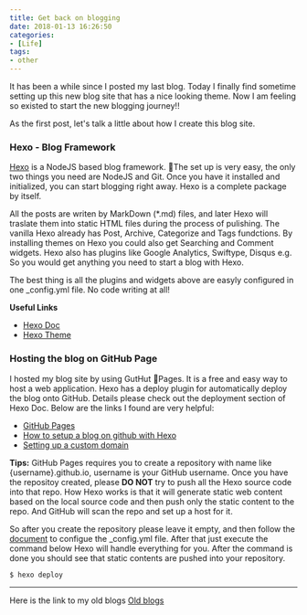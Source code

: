 ```yaml
---
title: Get back on blogging
date: 2018-01-13 16:26:50
categories: 
- [Life] 
tags:
- other 
---
```


It has been a while since I posted my last blog. Today I finally find sometime setting up this new blog site that has a nice looking theme. Now I am feeling so existed to start the new blogging journey!! 

As the first post, let's talk a little about how I create this blog site. 

### Hexo - Blog Framework
[Hexo](https://hexo.io/) is a NodeJS based blog framework. The set up is very easy, the only two things you need are NodeJS and Git. Once you have it installed and initialized, you can start blogging right away. Hexo is a complete package by itself. 

All the posts are writen by MarkDown (*.md) files, and later Hexo will traslate them into static HTML files during the process of pulishing. The vanilla Hexo already has Post, Archive, Categorize and Tags fundctions. By installing themes on Hexo you could also get Searching and Comment widgets. Hexo also has plugins like Google Analytics, Swiftype, Disqus e.g. So you would get anything you need to start a blog with Hexo. 

The best thing is all the plugins and widgets above are easyly configured in one _config.yml file. No code writing at all! 

**Useful Links**
- [Hexo Doc](https://hexo.io/docs/)
- [Hexo Theme](https://hexo.io/themes/)

### Hosting the blog on GitHub Page
I hosted my blog site by using GutHut Pages. It is a free and easy way to host a web application. Hexo has a deploy plugin for automatically deploy the blog onto GitHub. Details please check out the deployment section of Hexo Doc. Below are the links I found are very helpful:
- [GitHub Pages](https://pages.github.com/)
- [How to setup a blog on github with Hexo](https://zirho.github.io/2016/06/04/hexo/)
- [Setting up a custom domain](https://help.github.com/articles/quick-start-setting-up-a-custom-domain/)

**Tips:** GitHub Pages requires you to create a repository with name like {username}.github.io, username is your GitHub username. Once you have the repositoy created, please **DO NOT** try to push all the Hexo source code into that repo. How Hexo works is that it will generate static web content based on the local source code and then push only the static content to the repo. And GitHub will scan the repo and set up a host for it. 

So after you create the repository please leave it empty, and then follow the [document](https://hexo.io/docs/deployment.html) to configue the _config.yml file. After that just execute the command below Hexo will handle everything for you. After the command is done you should see that static contents are pushed into your repository. 
``` bash
$ hexo deploy
```

****
Here is the link to my old blogs [Old blogs](https://jiangwl.wordpress.com/2013/12/09/interact-with-mongodb-by-java/)
